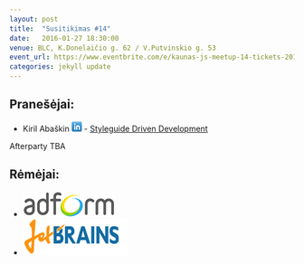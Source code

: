 ```yaml
---
layout: post
title:  "Susitikimas #14"
date:   2016-01-27 18:30:00
venue: BLC, K.Donelaičio g. 62 / V.Putvinskio g. 53
event_url: https://www.eventbrite.com/e/kaunas-js-meetup-14-tickets-20100108967
categories: jekyll update
---
```

## Pranešėjai:
  * Kiril Abaškin [![LinkedIn](img/icon-linkedin.png)](https://lt.linkedin.com/in/kiril-aba%C5%A1kin-34842137) - [Styleguide Driven Development](http://reskir.github.io/sgdd/?full#intro)
 
  Afterparty TBA

## Rėmėjai:

  * [![Adform](img/adform-logo.jpg)](http://www.adform.com)
  * [![JetBrains](img/jetbrains-logo.png)](https://www.jetbrains.com/)
